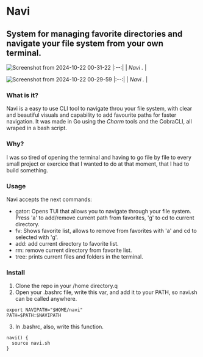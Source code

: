 # Navi 
## System for managing favorite directories and navigate your file system from your own terminal.

![Screenshot from 2024-10-22 00-31-22](https://github.com/user-attachments/assets/4b5c4608-1b61-405b-a6c8-306de90b71ac) 
|:--:| 
| *Navi <gator>.* |

![Screenshot from 2024-10-22 00-29-59](https://github.com/user-attachments/assets/546a5c9e-5ea4-4e46-ab69-0707b81fee05)
|:--:| 
| *Navi <fv>.* |

### What is it?
Navi is a easy to use CLI tool to navigate throu your file system, with clear and beautiful visuals and capability to add favourite paths for 
faster navigation. It was made in Go using the *Charm* tools and the CobraCLI, all wraped in a bash script.

### Why?
I was so tired of opening the terminal and having to go file by file to every small project or exercice that I wanted to do at that moment, that I had to build something.

### Usage
Navi accepts the next commands: 
- gator: Opens TUI that allows you to navigate through your file system. Press 'a' to add/remove current path from favorites, 'g' to cd to current directory.
- fv: Shows favorite list, allows to remove from favorites with 'a' and cd to selected with 'g'.
- add: add current directory to favorite list.
- rm: remove current directory from favorite list.
- tree: prints current files and folders in the terminal. 


### Install
1. Clone the repo in your /home directory.q
2. Open your .bashrc file, write  this var, and add it to your PATH, so navi.sh can be called anywhere.
```shell
export NAVIPATH="$HOME/navi"
PATH=$PATH:$NAVIPATH
```
3. In .bashrc, also, write this function.
```shell
navi() {
  source navi.sh
}
```
